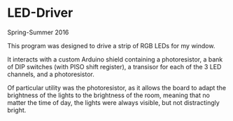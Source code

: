 # LED-Driver
<p>Spring-Summer 2016</p>
<p>This program was designed to drive a strip of RGB LEDs for my window.</p>
<p>It interacts with a custom Arduino shield containing a photoresistor, a bank of DIP switches (with PISO shift register), a transisor for each of the 3 LED channels, and a photoresistor.</p>
<p>Of particular utility was the photoresistor, as it allows the board to adapt the brightness of the lights to the brightness of the room, meaning that no matter the time of day, the lights were always visible, but not distractingly bright.</p>
